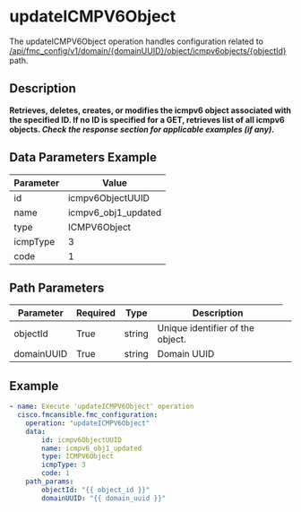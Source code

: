 # updateICMPV6Object

The updateICMPV6Object operation handles configuration related to [/api/fmc_config/v1/domain/{domainUUID}/object/icmpv6objects/{objectId}](/paths//api/fmc_config/v1/domain/{domain_uuid}/object/icmpv6objects/{object_id}.md) path.&nbsp;
## Description
**Retrieves, deletes, creates, or modifies the icmpv6 object associated with the specified ID. If no ID is specified for a GET, retrieves list of all icmpv6 objects. _Check the response section for applicable examples (if any)._**

## Data Parameters Example
| Parameter | Value |
| --------- | -------- |
| id | icmpv6ObjectUUID |
| name | icmpv6_obj1_updated |
| type | ICMPV6Object |
| icmpType | 3 |
| code | 1 |

## Path Parameters
| Parameter | Required | Type | Description |
| --------- | -------- | ---- | ----------- |
| objectId | True | string <td colspan=3> Unique identifier of the object. |
| domainUUID | True | string <td colspan=3> Domain UUID |

## Example
```yaml
- name: Execute 'updateICMPV6Object' operation
  cisco.fmcansible.fmc_configuration:
    operation: "updateICMPV6Object"
    data:
        id: icmpv6ObjectUUID
        name: icmpv6_obj1_updated
        type: ICMPV6Object
        icmpType: 3
        code: 1
    path_params:
        objectId: "{{ object_id }}"
        domainUUID: "{{ domain_uuid }}"

```